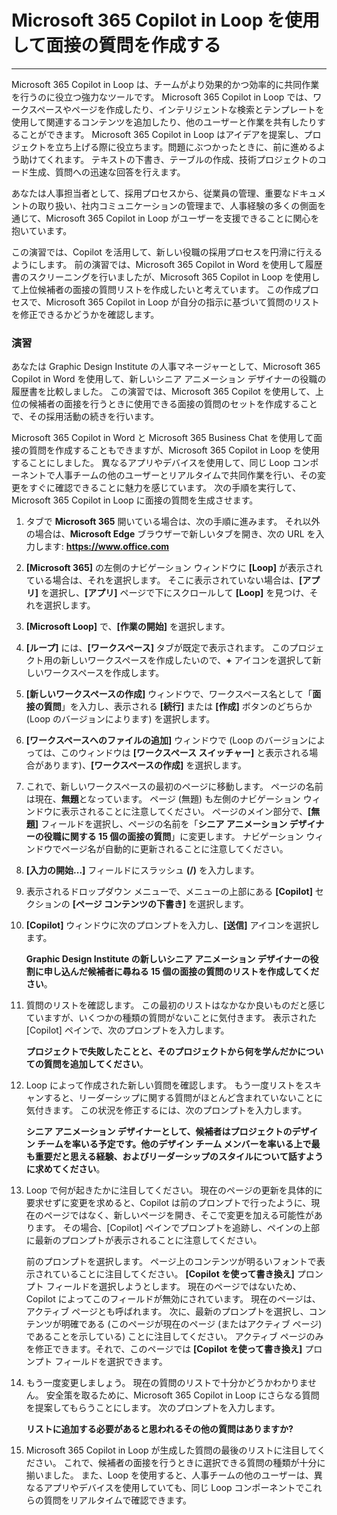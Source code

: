 # Microsoft 365 Copilot in Loop を使用して面接の質問を作成する
---
Microsoft 365 Copilot in Loop は、チームがより効果的かつ効率的に共同作業を行うのに役立つ強力なツールです。 Microsoft 365 Copilot in Loop では、ワークスペースやページを作成したり、インテリジェントな検索とテンプレートを使用して関連するコンテンツを追加したり、他のユーザーと作業を共有したりすることができます。 Microsoft 365 Copilot in Loop はアイデアを提案し、プロジェクトを立ち上げる際に役立ちます。問題にぶつかったときに、前に進めるよう助けてくれます。 テキストの下書き、テーブルの作成、技術プロジェクトのコード生成、質問への迅速な回答を行えます。

あなたは人事担当者として、採用プロセスから、従業員の管理、重要なドキュメントの取り扱い、社内コミュニケーションの管理まで、人事経験の多くの側面を通じて、Microsoft 365 Copilot in Loop がユーザーを支援できることに関心を抱いています。

この演習では、Copilot を活用して、新しい役職の採用プロセスを円滑に行えるようにします。 前の演習では、Microsoft 365 Copilot in Word を使用して履歴書のスクリーニングを行いましたが、Microsoft 365 Copilot in Loop を使用して上位候補者の面接の質問リストを作成したいと考えています。 この作成プロセスで、Microsoft 365 Copilot in Loop が自分の指示に基づいて質問のリストを修正できるかどうかを確認します。

### 演習

あなたは Graphic Design Institute の人事マネージャーとして、Microsoft 365 Copilot in Word を使用して、新しいシニア アニメーション デザイナーの役職の履歴書を比較しました。 この演習では、Microsoft 365 Copilot を使用して、上位の候補者の面接を行うときに使用できる面接の質問のセットを作成することで、その採用活動の続きを行います。

Microsoft 365 Copilot in Word と Microsoft 365 Business Chat を使用して面接の質問を作成することもできますが、Microsoft 365 Copilot in Loop を使用することにしました。 異なるアプリやデバイスを使用して、同じ Loop コンポーネントで人事チームの他のユーザーとリアルタイムで共同作業を行い、その変更をすぐに確認できることに魅力を感じています。 次の手順を実行して、Microsoft 365 Copilot in Loop に面接の質問を生成させます。

1.  タブで **Microsoft 365** 開いている場合は、次の手順に進みます。 それ以外の場合は、**Microsoft Edge** ブラウザーで新しいタブを開き、次の URL を入力します: **https://www.office.com**
2.  **[Microsoft 365]** の左側のナビゲーション ウィンドウに **[Loop]** が表示されている場合は、それを選択します。 そこに表示されていない場合は、**[アプリ]** を選択し、**[アプリ]** ページで下にスクロールして **[Loop]** を見つけ、それを選択します。
3.  **[Microsoft Loop]** で、**[作業の開始]** を選択します。
4.  **[ループ]** には、**[ワークスペース]** タブが既定で表示されます。 このプロジェクト用の新しいワークスペースを作成したいので、**+** アイコンを選択して新しいワークスペースを作成します。
5.  **[新しいワークスペースの作成]** ウィンドウで、ワークスペース名として「**面接の質問**」を入力し、表示される **[続行]** または **[作成]** ボタンのどちらか (Loop のバージョンによります) を選択します。
6.  **[ワークスペースへのファイルの追加]** ウィンドウで (Loop のバージョンによっては、このウィンドウは **[ワークスペース スイッチャー]** と表示される場合があります)、**[ワークスペースの作成]** を選択します。
7.  これで、新しいワークスペースの最初のページに移動します。 ページの名前は現在、**無題**となっています。 ページ (無題) も左側のナビゲーション ウィンドウに表示されることに注意してください。 ページのメイン部分で、**[無題]** フィールドを選択し、ページの名前を「**シニア アニメーション デザイナーの役職に関する 15 個の面接の質問**」に変更します。 ナビゲーション ウィンドウでページ名が自動的に更新されることに注意してください。
8.  **[入力の開始...]** フィールドにスラッシュ **(/)** を入力します。
9.  表示されるドロップダウン メニューで、メニューの上部にある **[Copilot]** セクションの **[ページ コンテンツの下書き]** を選択します。
10. **[Copilot]** ウィンドウに次のプロンプトを入力し、**[送信]** アイコンを選択します。
    
    **Graphic Design Institute の新しいシニア アニメーション デザイナーの役割に申し込んだ候補者に尋ねる 15 個の面接の質問のリストを作成してください**。
11. 質問のリストを確認します。 この最初のリストはなかなか良いものだと感じていますが、いくつかの種類の質問がないことに気付きます。 表示された [Copilot] ペインで、次のプロンプトを入力します。
    
    **プロジェクトで失敗したことと、そのプロジェクトから何を学んだかについての質問を追加してください**。
12. Loop によって作成された新しい質問を確認します。 もう一度リストをスキャンすると、リーダーシップに関する質問がほとんど含まれていないことに気付きます。 この状況を修正するには、次のプロンプトを入力します。
    
    **シニア アニメーション デザイナーとして、候補者はプロジェクトのデザイン チームを率いる予定です。他のデザイン チーム メンバーを率いる上で最も重要だと思える経験、およびリーダーシップのスタイルについて話すように求めてください**。
13. Loop で何が起きたかに注目してください。 現在のページの更新を具体的に要求せずに変更を求めると、Copilot は前のプロンプトで行ったように、現在のページではなく、新しいページを開き、そこで変更を加える可能性があります。 その場合、[Copilot] ペインでプロンプトを追跡し、ペインの上部に最新のプロンプトが表示されることに注意してください。
    
    前のプロンプトを選択します。 ページ上のコンテンツが明るいフォントで表示されていることに注目してください。 **[Copilot を使って書き換え]** プロンプト フィールドを選択しようとします。 現在のページではないため、Copilot によってこのフィールドが無効にされています。 現在のページは、アクティブ ページとも呼ばれます。 次に、最新のプロンプトを選択し、コンテンツが明確である (このページが現在のページ (またはアクティブ ページ) であることを示している) ことに注目してください。 アクティブ ページのみを修正できます。それで、このページでは **[Copilot を使って書き換え]** プロンプト フィールドを選択できます。
14. もう一度変更しましょう。 現在の質問のリストで十分かどうかわかりません。 安全策を取るために、Microsoft 365 Copilot in Loop にさらなる質問を提案してもらうことにします。 次のプロンプトを入力します。
    
    **リストに追加する必要があると思われるその他の質問はありますか?**
15. Microsoft 365 Copilot in Loop が生成した質問の最後のリストに注目してください。 これで、候補者の面接を行うときに選択できる質問の種類が十分に揃いました。 また、Loop を使用すると、人事チームの他のユーザーは、異なるアプリやデバイスを使用していても、同じ Loop コンポーネントでこれらの質問をリアルタイムで確認できます。
